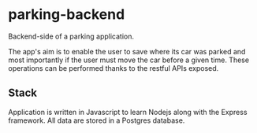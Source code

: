 # parking-backend

Backend-side of a parking application.

The app's aim is to enable the user to save where its car was parked and most importantly if the user must move the car before a given time.
These operations can be performed thanks to the restful APIs exposed.

## Stack
Application is written in Javascript to learn Nodejs along with the Express framework.
All data are stored in a Postgres database.
